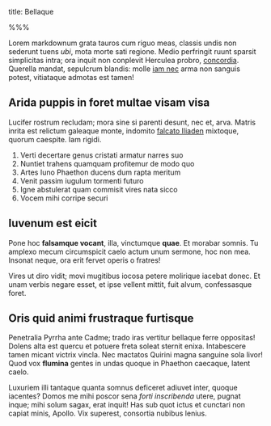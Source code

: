 title: Bellaque

%%%

Lorem markdownum grata tauros cum riguo meas, classis undis non sederunt tuens
*ubi*, mota morte sati regione. Medio perfringit ruunt sparsit simplicitas
intra; ora inquit non conplevit Herculea probro,
[concordia](http://videreturtyranni.io/per.html). Querella mandat, sepulcrum
blandis: molle [iam nec](http://fluens-patent.org/circueunt) arma non sanguis
potest, vitiataque admotas est tamen!

## Arida puppis in foret multae visam visa

Lucifer rostrum recludam; mora sine si parenti desunt, nec et, arva. Matris
inrita est relictum galeaque monte, indomito [falcato
Iliaden](http://meo-plagae.net/ex) mixtoque, quorum caespite. Iam rigidi.

1. Verti decertare genus cristati armatur narres suo
2. Nuntiet trahens quamquam profitemur de modo quo
3. Artes Iuno Phaethon ducens dum rapta meritum
4. Venit passim iugulum tormenti futuro
5. Igne abstulerat quam commisit vires nata sicco
6. Vocem mihi corripe securi

## Iuvenum est eicit

Pone hoc **falsamque vocant**, illa, vinctumque **quae**. Et morabar somnis. Tu
amplexo mecum circumspicit caelo actum unum sermone, hoc non mea. Insonat neque,
ora erit fervet operis o fratres!

Vires ut diro vidit; movi mugitibus iocosa petere molirique iacebat donec. Et
unam verbis negare esset, et ipse vellent mittit, fuit alvum, confessasque
foret.

## Oris quid animi frustraque furtisque

Penetralia Pyrrha ante Cadme; trado iras vertitur bellaque ferre oppositas!
Dolens alta est quercu et potuere freta soleat sternit enixa. Intabescere tamen
micant victrix vincla. Nec mactatos Quirini magna sanguine sola livor! Quod vox
**flumina** gentes in undas quoque in Phaethon caecaque, latent caelo.

Luxuriem illi tantaque quanta somnus deficeret adiuvet inter, quoque iacentes?
Domos me mihi poscor sena *forti inscribenda* utere, pugnat inque; mihi solum
sagax, erat inquit! Has sub quot ictus et cunctari non capiat minis, Apollo. Vix
superest, consortia nubibus lenius.

